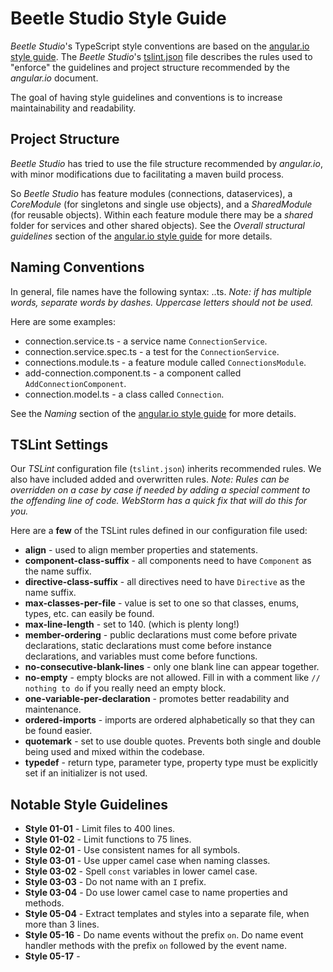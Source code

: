 # Beetle Studio Style Guide

_Beetle Studio_'s TypeScript style conventions are based on the [angular.io style guide](https://angular.io/guide/styleguide).
The _Beetle Studio_'s [tslint.json](https://github.com/teiid/beetle-studio/src/main/ngapp/tslint.json) file describes the 
rules used to "enforce" the guidelines and project structure recommended by the _angular.io_ document.

The goal of having style guidelines and conventions is to increase maintainability and readability.

## Project Structure

_Beetle Studio_ has tried to use the file structure recommended by _angular.io_, with minor
modifications due to facilitating a maven build process.

So _Beetle Studio_ has feature modules (connections, dataservices), a _CoreModule_ (for singletons and
single use objects), and a _SharedModule_ (for reusable objects). Within each feature
module there may be a _shared_ folder for services and other shared objects). See the 
_Overall structural guidelines_ section of the [angular.io style guide](https://angular.io/guide/styleguide)
for more details.

## Naming Conventions

In general, file names have the following syntax: <feature>.<type>.ts. _Note: if <feature> has
multiple words, separate words by dashes. Uppercase letters should not be used._

Here are some examples:

- connection.service.ts - a service name `ConnectionService`.
- connection.service.spec.ts - a test for the `ConnectionService`.
- connections.module.ts - a feature module called `ConnectionsModule`.
- add-connection.component.ts - a component called `AddConnectionComponent`.
- connection.model.ts - a class called `Connection`.

See the _Naming_ section of the [angular.io style guide](https://angular.io/guide/styleguide)
for more details.

## TSLint Settings

Our _TSLint_ configuration file (`tslint.json`) inherits recommended rules. We also have included added and overwritten 
rules. _Note: Rules can be overridden on a case by case if needed by adding a special comment to the 
offending line of code. WebStorm has a quick fix that will do this for you._

Here are a **few** of the TSLint rules defined in our configuration file used:

- **align** - used to align member properties and statements.
- **component-class-suffix** - all components need to have `Component` as the name suffix.
- **directive-class-suffix** - all directives need to have `Directive` as the name suffix.
- **max-classes-per-file** - value is set to one so that classes, enums, types, etc. can easily be found.
- **max-line-length** - set to 140. (which is plenty long!)
- **member-ordering** - public declarations must come before private declarations, static declarations
must come before instance declarations, and variables must come before functions.
- **no-consecutive-blank-lines** - only one blank line can appear together.
- **no-empty** - empty blocks are not allowed. Fill in with a comment like `// nothing to do` if you 
really need an empty block.
- **one-variable-per-declaration** - promotes better readability and maintenance.
- **ordered-imports** - imports are ordered alphabetically so that they can be found easier.
- **quotemark** - set to use double quotes. Prevents both single and double being used and mixed within the codebase.
- **typedef** - return type, parameter type, property type must be explicitly set if an initializer is not used.

## Notable Style Guidelines

- **Style 01-01** - Limit files to 400 lines.
- **Style 01-02** - Limit functions to 75 lines.
- **Style 02-01** - Use consistent names for all symbols.
- **Style 03-01** - Use upper camel case when naming classes.
- **Style 03-02** - Spell `const` variables in lower camel case.
- **Style 03-03** - Do not name with an `I` prefix.
- **Style 03-04** - Do use lower camel case to name properties and methods.
- **Style 05-04** - Extract templates and styles into a separate file, when more than 3 lines.
- **Style 05-16** - Do name events without the prefix `on`. Do name event handler methods with the 
prefix `on` followed by the event name.
- **Style 05-17** - 
